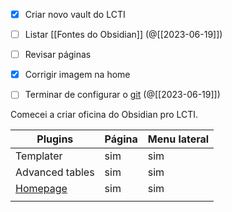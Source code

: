 - [x] Criar novo vault do LCTI
- [ ] Listar [[Fontes do Obsidian]] (@[[2023-06-19]])
- [ ] Revisar páginas
- [x] Corrigir imagem na home
- [ ] Terminar de configurar o [git](https://publish.obsidian.md/git-doc/Features) (@[[2023-06-19]])


Comecei a criar oficina do Obsidian pro LCTI. 


| Plugins                                                   | Página | Menu lateral |
| --------------------------------------------------------- | --------- | ------------ |
| Templater                                                 | sim       | sim          |
| Advanced tables                                           | sim       | sim          |
| [Homepage](https://github.com/mirnovov/obsidian-homepage) | sim       | sim          |
|                                                           |           |              |

